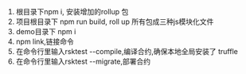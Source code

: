 1. 根目录下npm i, 安装增加的rollup 包
1. 项目根目录下 npm run build, roll up 所有包成三种js模块化文件
1. demo目录下 npm i
1. npm link,链接命令
1. 在命令行里输入rsktest --compile,编译合约,确保本地全局安装了 truffle
1. 在命令行里输入rsktest --migrate,部署合约